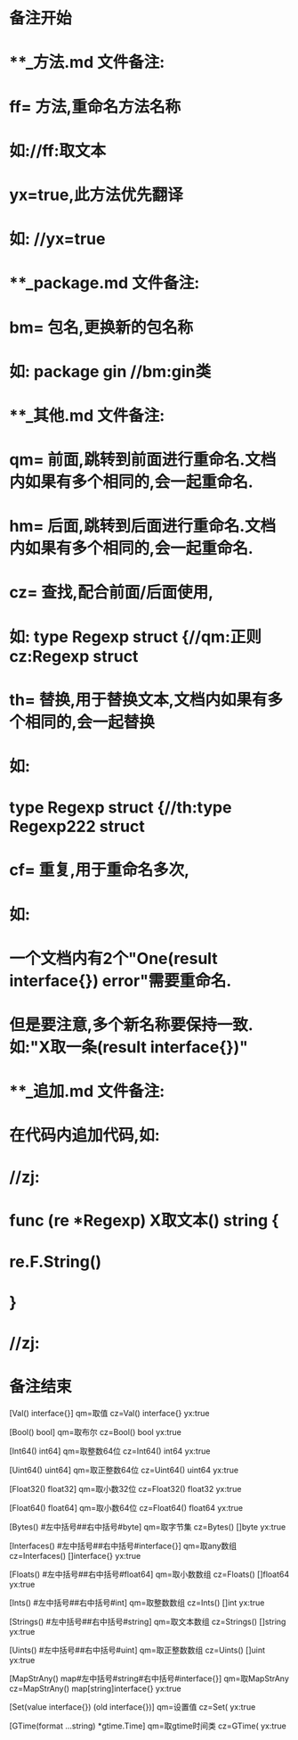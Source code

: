 # 备注开始
# **_方法.md 文件备注:
# ff= 方法,重命名方法名称
# 如://ff:取文本
#
# yx=true,此方法优先翻译
# 如: //yx=true


# **_package.md 文件备注:
# bm= 包名,更换新的包名称 
# 如: package gin //bm:gin类


# **_其他.md 文件备注:
# qm= 前面,跳转到前面进行重命名.文档内如果有多个相同的,会一起重命名.
# hm= 后面,跳转到后面进行重命名.文档内如果有多个相同的,会一起重命名.
# cz= 查找,配合前面/后面使用,
# 如: type Regexp struct {//qm:正则 cz:Regexp struct
#
# th= 替换,用于替换文本,文档内如果有多个相同的,会一起替换
# 如:
# type Regexp struct {//th:type Regexp222 struct
#
# cf= 重复,用于重命名多次,
# 如: 
# 一个文档内有2个"One(result interface{}) error"需要重命名.
# 但是要注意,多个新名称要保持一致. 如:"X取一条(result interface{})"


# **_追加.md 文件备注:
# 在代码内追加代码,如:
# //zj:
# func (re *Regexp) X取文本() string { 
#    re.F.String()
# }
# //zj:
# 备注结束

[Val() interface{}]
qm=取值
cz=Val() interface{} yx:true

[Bool() bool]
qm=取布尔
cz=Bool() bool yx:true

[Int64() int64]
qm=取整数64位
cz=Int64() int64 yx:true

[Uint64() uint64]
qm=取正整数64位
cz=Uint64() uint64 yx:true

[Float32() float32]
qm=取小数32位
cz=Float32() float32 yx:true

[Float64() float64]
qm=取小数64位
cz=Float64() float64 yx:true

[Bytes() #左中括号##右中括号#byte]
qm=取字节集
cz=Bytes() []byte yx:true

[Interfaces() #左中括号##右中括号#interface{}]
qm=取any数组
cz=Interfaces() []interface{} yx:true

[Floats() #左中括号##右中括号#float64]
qm=取小数数组
cz=Floats() []float64 yx:true

[Ints() #左中括号##右中括号#int]
qm=取整数数组
cz=Ints() []int yx:true

[Strings() #左中括号##右中括号#string]
qm=取文本数组
cz=Strings() []string yx:true

[Uints() #左中括号##右中括号#uint]
qm=取正整数数组
cz=Uints() []uint yx:true

[MapStrAny() map#左中括号#string#右中括号#interface{}]
qm=取MapStrAny
cz=MapStrAny() map[string]interface{} yx:true

[Set(value interface{}) (old interface{})]
qm=设置值
cz=Set( yx:true

[GTime(format ...string) *gtime.Time]
qm=取gtime时间类
cz=GTime( yx:true
